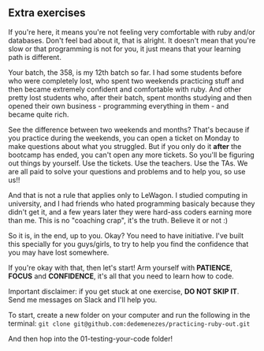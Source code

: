 ## Extra exercises

If you're here, it means you're not feeling very comfortable with ruby and/or databases. Don't feel bad about it, that is alright. It doesn't mean that you're slow or that programming is not for you, it just means that your learning path is different.

Your batch, the 358, is my 12th batch so far. I had some students before who were completely lost, who spent two weekends practicing stuff and then became extremely confident and comfortable with ruby. And other pretty lost students who, after their batch, spent months studying and then opened their own business - programming everything in them - and became quite rich.

See the difference between two weekends and months? That's because if you practice during the weekends, you can open a ticket on Monday to make questions about what you struggled. But if you only do it **after** the bootcamp has ended, you can't open any more tickets. So you'll be figuring out things by yourself. Use the tickets. Use the teachers. Use the TAs. We are all paid to solve your questions and problems and to help you, so use us!!

And that is not a rule that applies only to LeWagon. I studied computing in university, and I had friends who hated programming basicaly because they didn't get it, and a few years later they were hard-ass coders earning more than me. This is no "coaching crap", it's the truth. Believe it or not :)

So it is, in the end, up to you. Okay? You need to have initiative. I've built this specially for you guys/girls, to try to help you find the confidence that you may have lost somewhere.

If you're okay with that, then let's start! Arm yourself with **PATIENCE**, **FOCUS** and **CONFIDENCE**, it's all that you need to learn how to code.

Important disclaimer: if you get stuck at one exercise, **DO NOT SKIP IT**. Send me messages on Slack and I'll help you.

To start, create a new folder on your computer and run the following in the terminal: `git clone git@github.com:dedemenezes/practicing-ruby-out.git`

And then hop into the 01-testing-your-code folder!
